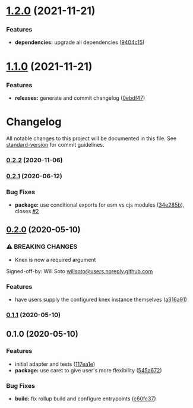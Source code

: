 # [1.2.0](https://github.com/willsoto/casbin-objection-adapter/compare/v1.1.0...v1.2.0) (2021-11-21)


### Features

* **dependencies:** upgrade all dependencies ([9404c15](https://github.com/willsoto/casbin-objection-adapter/commit/9404c1543bb7feb87ee2b0ca8f81880a42b3e7e1))

# [1.1.0](https://github.com/willsoto/casbin-objection-adapter/compare/v1.0.0...v1.1.0) (2021-11-21)


### Features

* **releases:** generate and commit changelog ([0ebdf47](https://github.com/willsoto/casbin-objection-adapter/commit/0ebdf47b8008a696bb1c5b61e572a43c2be834f3))

# Changelog

All notable changes to this project will be documented in this file. See [standard-version](https://github.com/conventional-changelog/standard-version) for commit guidelines.

### [0.2.2](https://github.com/willsoto/casbin-objection-adapter/compare/v0.2.1...v0.2.2) (2020-11-06)

### [0.2.1](https://github.com/willsoto/casbin-objection-adapter/compare/v0.2.0...v0.2.1) (2020-06-12)


### Bug Fixes

* **package:** use conditional exports for esm vs cjs modules ([34e285b](https://github.com/willsoto/casbin-objection-adapter/commit/34e285bbb7f242e94abe49339d67422d402692d4)), closes [#2](https://github.com/willsoto/casbin-objection-adapter/issues/2)

## [0.2.0](https://github.com/willsoto/casbin-objection-adapter/compare/v0.1.1...v0.2.0) (2020-05-10)


### ⚠ BREAKING CHANGES

* Knex is now a required argument

Signed-off-by: Will Soto <willsoto@users.noreply.github.com>

### Features

* have users supply the configured knex instance themselves ([a316a91](https://github.com/willsoto/casbin-objection-adapter/commit/a316a917551450032316e7147c1fcb9a3e720c68))

### [0.1.1](https://github.com/willsoto/casbin-objection-adapter/compare/v0.1.0...v0.1.1) (2020-05-10)

## 0.1.0 (2020-05-10)


### Features

* initial adapter and tests ([117ea1e](https://github.com/willsoto/casbin-objection-adapter/commit/117ea1e7152b195951be2c256124c3400db4ce36))
* **package:** use caret to give user's more flexibility ([545a672](https://github.com/willsoto/casbin-objection-adapter/commit/545a672c23345cf8525ee9fac2495bd483217702))


### Bug Fixes

* **build:** fix rollup build and configure entrypoints ([c60fc37](https://github.com/willsoto/casbin-objection-adapter/commit/c60fc378a177615187c113a397d1e5e36848115f))
